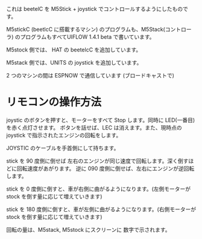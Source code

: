 
これは beetelC を M5Stick + joystick でコントロールするようにしたものです。

M5stickC (beetlcC に搭載するマシン) のプログラムも、M5Stack(コントローラ) のプログラムもすべてUIFLOW 1.4.1 beta で書いています。

M5stock 側では、 HAT の beetelcC を追加しています。

M5stack 側では、UNITS の joystick を追加しています。

2 つのマシンの間は ESPNOW で通信しています (ブロードキャストで)

# リモコンの操作方法

joystic のボタンを押すと、モーターをすべて Stop します。同時に LED(一番目) を赤く点灯させます。
ボタンを話せば、LEC は消えます。また、現時点の joystick で指示されたエンジンの回転をします。

JOYSTIC のケーブルを手首側にして持ちます。

stick を 90 度側に倒せば 左右のエンジンが同じ速度で回転します。深く倒すほどに回転速度があがります。
逆に 090 度側に倒せば、左右にエンジンが逆回転します。

stick を 0 度側に倒すと、車が右側に曲がるようになります。(左側モーターが stock を倒す量に応じて増えていきます)

stick を 180 度側に倒すと、車が左側に曲がるようになります。(右側モーターが stock を倒す量に応じて増えていきます)

回転の量は、M5stack, M5stock にスクリーンに 数字で示されます。

